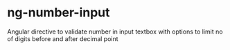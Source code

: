 # ng-number-input
Angular directive to validate number in input textbox with options to limit no of digits before and after decimal point 
